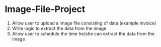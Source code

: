 # Image-File-Project
1. Allow user to upload a image file consisting of data (example invoice) 
2. Write logic to extract the data from the image
3. Allow user to schedule the time he/she can extract the data from the image
